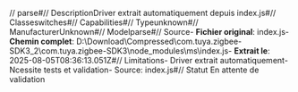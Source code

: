 // parse#// DescriptionDriver extrait automatiquement depuis index.js#// Classeswitches#// Capabilities#// Typeunknown#// ManufacturerUnknown#// Modelparse#// Source- **Fichier original**: index.js- **Chemin complet**: D:\Download\Compressed\com.tuya.zigbee-SDK3_2\com.tuya.zigbee-SDK3\node_modules\ms\index.js- **Extrait le**: 2025-08-05T08:36:13.051Z#// Limitations- Driver extrait automatiquement- Ncessite tests et validation- Source: index.js#// Statut En attente de validation